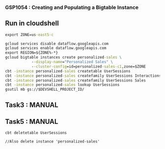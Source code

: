 ### GSP1054 :  Creating and Populating a Bigtable Instance 

## Run in cloudshell
```cmd
export ZONE=us-east5-c
```
```cmd
gcloud services disable dataflow.googleapis.com
gcloud services enable dataflow.googleapis.com
export REGION=${ZONE%-*}
gcloud bigtable instances create personalized-sales \
            --display-name="Personalized Sales" \
            --cluster-config=id=personalized-sales-c1,zone=$ZONE
cbt -instance personalized-sales createtable UserSessions
cbt -instance personalized-sales createfamily UserSessions Interactions
cbt -instance personalized-sales createfamily UserSessions Sales
cbt -instance personalized-sales lookup UserSessions
gsutil mb gs://$DEVSHELL_PROJECT_ID/
```
## Task3 : MANUAL 

## Task5 : MANUAL 
```
cbt deletetable UserSessions

//Also delete instance 'personalized-sales'
```

